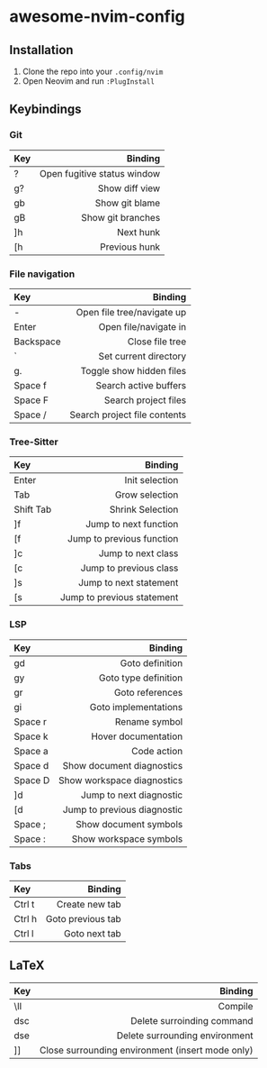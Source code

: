 # awesome-nvim-config

## Installation

1. Clone the repo into your `.config/nvim`
2. Open Neovim and run `:PlugInstall`

## Keybindings

### Git

| Key |                     Binding |
| :-- | --------------------------: |
| ?   | Open fugitive status window |
| g?  |              Show diff view |
| gb  |              Show git blame |
| gB  |           Show git branches |
| ]h  |                   Next hunk |
| [h  |               Previous hunk |

### File navigation

| Key       |                      Binding |
| :-------- | ---------------------------: |
| -         |   Open file tree/navigate up |
| Enter     |        Open file/navigate in |
| Backspace |              Close file tree |
| `         |        Set current directory |
| g.        |     Toggle show hidden files |
| Space f   |        Search active buffers |
| Space F   |         Search project files |
| Space /   | Search project file contents |

### Tree-Sitter

| Key       |                    Binding |
| :-------- | -------------------------: |
| Enter     |             Init selection |
| Tab       |             Grow selection |
| Shift Tab |           Shrink Selection |
| \]f       |      Jump to next function |
| \[f       |  Jump to previous function |
| \]c       |         Jump to next class |
| \[c       |     Jump to previous class |
| \]s       |     Jump to next statement |
| \[s       | Jump to previous statement |

### LSP

| Key     |                     Binding |
| :------ | --------------------------: |
| gd      |             Goto definition |
| gy      |        Goto type definition |
| gr      |             Goto references |
| gi      |        Goto implementations |
| Space r |               Rename symbol |
| Space k |         Hover documentation |
| Space a |                 Code action |
| Space d |   Show document diagnostics |
| Space D |  Show workspace diagnostics |
| \]d     |     Jump to next diagnostic |
| \[d     | Jump to previous diagnostic |
| Space ; |       Show document symbols |
| Space : |      Show workspace symbols |

### Tabs

| Key    |           Binding |
| :----- | ----------------: |
| Ctrl t |    Create new tab |
| Ctrl h | Goto previous tab |
| Ctrl l |     Goto next tab |

## LaTeX

| Key |                                          Binding |
| :-- | -----------------------------------------------: |
| \ll |                                          Compile |
| dsc |                       Delete surroinding command |
| dse |                   Delete surrounding environment |
| ]]  | Close surrounding environment (insert mode only) |
